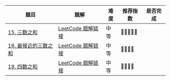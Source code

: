 | 题目                                                         | 题解                                                         | 难度 | 推荐指数 | 是否完成 |
| ------------------------------------------------------------ | ------------------------------------------------------------ | ---- | -------- | -------- |
| [15. 三数之和](https://leetcode-cn.com/problems/3sum/)       | [LeetCode 题解链接](https://leetcode-cn.com/problems/3sum/solution/shua-chuan-lc-pai-xu-shuang-zhi-zhen-jie-cd8r/) | 中等 | 🤩🤩🤩🤩🤩    |          |
| [16. 最接近的三数之和](https://leetcode-cn.com/problems/3sum-closest/) | [LeetCode 题解链接](https://leetcode-cn.com/problems/3sum-closest/solution/shua-chuan-lc-pai-xu-shuang-zhi-zhen-jie-p2ou/) | 中等 | 🤩🤩🤩🤩     |          |
| [18. 四数之和](https://leetcode-cn.com/problems/4sum/)       | [LeetCode 题解链接](https://leetcode-cn.com/problems/4sum/solution/shua-chuan-lc-pai-xu-shuang-zhi-zhen-jie-dqx7/) | 中等 | 🤩🤩🤩🤩     |          |

